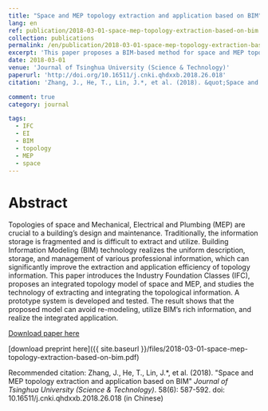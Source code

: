 ```yaml
---
title: "Space and MEP topology extraction and application based on BIM"
lang: en
ref: publication/2018-03-01-space-mep-topology-extraction-based-on-bim
collection: publications
permalink: /en/publication/2018-03-01-space-mep-topology-extraction-based-on-bim
excerpt: 'This paper proposes a BIM-based method for space and MEP topological information extraction and application for path finding and facility management'
date: 2018-03-01
venue: 'Journal of Tsinghua University (Science & Technology)'
paperurl: 'http://doi.org/10.16511/j.cnki.qhdxxb.2018.26.018'
citation: 'Zhang, J., He, T., Lin, J.*, et al. (2018). &quot;Space and MEP topology extraction and application based on BIM&quot; <i>Journal of Tsinghua University (Science & Technology)</i>. 58(6): 587-592. doi: 10.16511/j.cnki.qhdxxb.2018.26.018 (in Chinese)'

comment: true
category: journal

tags: 
  - IFC
  - EI
  - BIM
  - topology
  - MEP
  - space
---
```



Abstract
====

Topologies of space and Mechanical, Electrical and Plumbing (MEP) are crucial to a building’s design and maintenance. Traditionally, the information storage is fragmented and is difficult to extract and utilize. Building Information Modeling (BIM) technology realizes the uniform description, storage, and management of various professional information, which can significantly improve the extraction and application efficiency of topology information. This paper introduces the Industry Foundation Classes (IFC), proposes an integrated topology model of space and MEP, and studies the technology of extracting and integrating the topological information. A prototype system is developed and tested. The result shows that the proposed model can avoid re-modeling, utilize BIM’s rich information, and realize the integrated application.

[Download paper here](http://doi.org/10.16511/j.cnki.qhdxxb.2018.26.018)

[download preprint here]({{ site.baseurl }}/files/2018-03-01-space-mep-topology-extraction-based-on-bim.pdf)

Recommended citation: Zhang, J., He, T., Lin, J.*, et al. (2018). &quot;Space and MEP topology extraction and application based on BIM&quot; <i>Journal of Tsinghua University (Science & Technology)</i>. 58(6): 587-592. doi: 10.16511/j.cnki.qhdxxb.2018.26.018 (in Chinese)